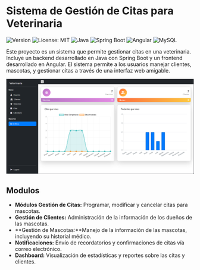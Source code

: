 # Sistema de Gestión de Citas para Veterinaria
![Version](https://img.shields.io/badge/version-1.0.0-orange)
![License: MIT](https://img.shields.io/badge/License-MIT-blue.svg)
![Java](https://img.shields.io/badge/Java-ED8B00?style=for-the-badge&logo=java&logoColor=white)
![Spring Boot](https://img.shields.io/badge/Spring%20Boot-6DB33F?style=for-the-badge&logo=spring-boot&logoColor=white)
![Angular](https://img.shields.io/badge/Angular-DD0031?style=for-the-badge&logo=angular&logoColor=white)
![MySQL](https://img.shields.io/badge/MySQL-4479A1?style=for-the-badge&logo=mysql&logoColor=white)


Este proyecto es un sistema que permite gestionar citas en una veterinaria. Incluye un backend desarrollado en Java con Spring Boot y un frontend desarrollado en Angular. El sistema permite a los usuarios manejar clientes, mascotas, y gestionar citas a través de una interfaz web amigable.

![](https://github.com/AlexCanchanya/Citas-Veterinaria/blob/main/image.png)
## Modulos

- **Módulos Gestión de Citas:** Programar, modificar y cancelar citas para mascotas.
- **Gestión de Clientes:** Administración de la información de los dueños de las mascotas.
- **Gestión de Mascotas:**Manejo de la información de las mascotas, incluyendo su historial médico.
- **Notificaciones:** Envío de recordatorios y confirmaciones de citas vía correo electrónico.
- **Dashboard:** Visualización de estadísticas y reportes sobre las citas y clientes.
